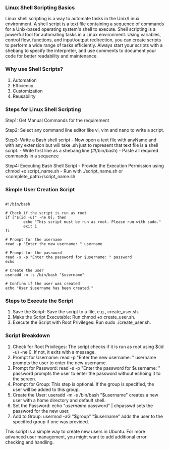 ### Linux Shell Scripting Basics

Linux shell scripting is a way to automate tasks in the Unix/Linux environment. A shell script is a text file containing a sequence of commands for a Unix-based operating system's shell to execute. Shell scripting is a powerful tool for automating tasks in a Linux environment. Using variables, control flow, functions, and input/output redirection, you can create scripts to perform a wide range of tasks efficiently. Always start your scripts with a shebang to specify the interpreter, and use comments to document your code for better readability and maintenance.

### Why use Shell Scripts?

1) Automation 
2) Efficiency
3) Customization
4) Reusability

### Steps for Linux Shell Scripting

Step1: Get Manual Commands for the requirement

Step2: Select any command line editor like vi, vim and nano to write a script.

Step3:  Write a Bash shell script
	- Now open a text file with anyName and with any extension but will take .sh just to represent that text file is a shell script.
        - Write first line as a shebang line (#!/bin/bash)
        - Paste all required commands in a sequence

Step4: Executing Bash Shell Script
        - Provide the Execution Permission using chmod +x script_name.sh
        - Run with ./script_name.sh  or <complete_path>/script_name.sh

### Simple User Creation Script

```

#!/bin/bash

# Check if the script is run as root
if ["$(id -u)" -ne 0]; then
        echo "This script must be run as root. Please run with sudo."
        exit 1
fi

# Prompt for the username
read -p "Enter the new username: " username

# Prompt for the password
read -s -p "Enter the password for $username: " password
echo

# Create the user
useradd -m -s /bin/bash "$username"

# Confirm if the user was created
echo "User $username has been created."

```

### Steps to Execute the Script

1) Save the Script: Save the script to a file, e.g., create_user.sh.
2) Make the Script Executable: Run chmod +x create_user.sh.
3) Execute the Script with Root Privileges: Run sudo ./create_user.sh.

### Script Breakdown

1) Check for Root Privileges: The script checks if it is run as root using $(id -u) -ne 0. If not, it exits with a message.
2) Prompt for Username: read -p "Enter the new username: " username prompts the user to enter the new username.
3) Prompt for Password: read -s -p "Enter the password for $username: " password prompts the user to enter the password without echoing it to the screen.
4) Prompt for Group: This step is optional. If the group is specified, the user will be added to this group.
5) Create the User: useradd -m -s /bin/bash "$username" creates a new user with a home directory and default shell.
6) Set the Password: echo "$username:$password" | chpasswd sets the password for the new user.
7) Add to Group: usermod -aG "$group" "$username" adds the user to the specified group if one was provided.

This script is a simple way to create new users in Ubuntu. For more advanced user management, you might want to add additional error checking and handling.





